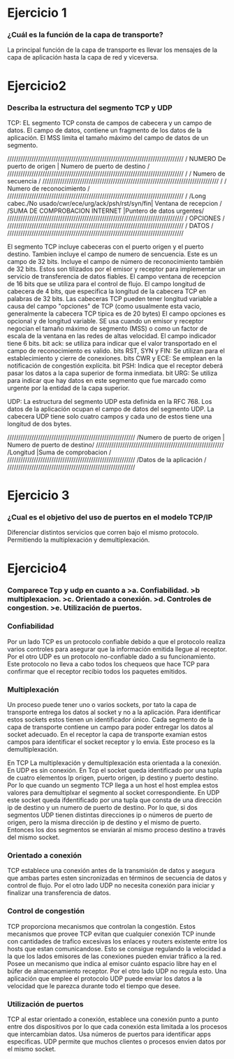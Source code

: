 <h1>Ejercicio 1</h1>
<h3>¿Cuál es la función de la capa de transporte?</h3>
La principal función de la capa de transporte es llevar los mensajes de la capa de aplicación
hasta la capa de red y viceversa. 

<h1>Ejercicio2</h2>
<h3>Describa la estructura del segmento TCP y UDP</h3>
TCP:
EL segmento TCP consta de campos de cabecera y un campo de datos.
El campo de datos, contiene un fragmento de los datos de la aplicación. 
El MSS limita el tamaño máximo del campo de datos de un segmento.

////////////////////////////////////////////////////////////////////////////////                      /
NUMERO De puerto de origen | Numero de puerto de destino                       /
////////////////////////////////////////////////////////////////////////////////                       /
/                      Numero de secuencia                                     /
////////////////////////////////////////////////////////////////////////////////                       /
/                       Numero de reconocimiento                               /
////////////////////////////////////////////////////////////////////////////////                      /
/Long cabec./No usado/cwr/ece/urg/ack/psh/rst/syn/fin| Ventana de recepcion    /
/SUMA DE COMPROBACION INTERNET                       |Puntero de datos urgentes/
////////////////////////////////////////////////////////////////////////////////
/                                    OPCIONES                                  /
////////////////////////////////////////////////////////////////////////////////
/                                    DATOS                                     /
////////////////////////////////////////////////////////////////////////////////

El segmento TCP incluye cabeceras con el puerto origen y el puerto destino.
Tambien incluye el campo de numero de sencuencia. Este es un campo de 32 bits.
Incluye el campo de número de reconocimiento también de 32 bits. Estos son tilizados por el 
emisor y receptor para implementar un servicio de transferencia de datos fiables.
El campo ventana de recepcion de 16 bits que se utiliza para el control de flujo.
El campo longitud de cabecera de 4 bits, que especifica la longitud de la cabecera TCP
en palabras de 32 bits. Las cabeceras TCP pueden tener longitud variable a causa del campo "opciones" de TCP (como usualmente esta vacio, generalmente la cabecera TCP tipica  es de 20 bytes)
El campo opciones es opcional y de longitud variable. SE usa cuando un emisor y receptor negocian el tamaño máximo de segmento (MSS) o como un factor de escala de la ventana en las redes de altas velocidad.
El campo indicador tiene 6 bits. 
	bit ack: se utiliza para indicar que el valor transportado en el campo de reconocimiento es valido.
	bits RST, SYN y FIN: Se utilizan para el establecimiento y cierre de conexiones.
	bits CWR y ECE: Se emplean en la notificación de congestión explícita.
	bit PSH: Indica que el receptor deberá pasar los datos a la capa superior de forma inmediata.
	bit URG: Se utiliza para indicar que hay datos en este segmento que fue marcado como urgente por la entidad de la capa superior.



UDP:
La estructura del segmento UDP esta definida en la RFC 768. Los datos de la aplicación ocupan el campo de datos del segmento UDP.
La cabecera UDP tiene solo cuatro campos y cada uno de estos tiene una longitud de dos bytes.

//////////////////////////////////////////////////////////
/Numero de puerto de origen | Numero de puerto de destino/
//////////////////////////////////////////////////////////
/Longitud                   |Suma de comprobacion        /
//////////////////////////////////////////////////////////
/Datos de la aplicación                                  /
//////////////////////////////////////////////////////////



<h1>Ejercicio 3</h1>
<h3>¿Cual es el objetivo del uso de puertos en el modelo TCP/IP</h3>
Diferenciar distintos servicios que corren bajo el mismo protocolo. Permitiendo la multiplexación y demultiplexación.

<h1>Ejercicio4</h1>
<h3>Comparece Tcp y udp en cuanto a 
>a. Confiabilidad.
>b multiplexacion.
>c. Orientado a conexión.
>d. Controles de congestion.
>e. Utilización de puertos.
</h3>

<h3>Confiabilidad</h3>
Por un lado TCP es un protocolo confiable debido a que el protocolo realiza varios controles para asegurar que la información emitida llegue al receptor.
Por el otro UDP es un protocolo no-confiable dado a su funcionamiento. Este protocolo no lleva a cabo todos los chequeos que hace TCP para confirmar que el receptor recibio todos los paquetes emitidos.

<h3>Multiplexación</h3>
Un proceso puede tener uno o varios sockets, por tato la capa de transporte entrega los datos al socket y no a la aplicación.
Para identificar estos sockets estos tienen un identificador único. Cada segmento de la capa de transporte contiene un campo para poder entregar los datos al socket adecuado.
En el receptor la capa de transporte examian estos campos para identificar el socket receptor y lo envia. Este proceso es la demultiplexación.

En TCP La multiplexación y demultiplexación esta orientada a la conexión. En UDP es sin conexión.
En Tcp el socket queda identificado por una tupla de cuatro elementos Ip origen, puerto origen, ip destino y puerto destino. Por lo que cuando un segmento TCP llega a un host el host emplea estos valores para demultiplxar el segmento al socket correspondiente.
En UDP este socket queda ifdentificado por una tupla que consta de una dirección ip de destino y un numero de puerto de destino. Por lo que, si dos segmentos UDP tienen distintas direcciones ip o números de puerto de origen,
pero la misma dirección ip de destino y el mismo de puerto. Entonces los dos segmentos se enviarán al mismo proceso destino a través del mismo socket.

<h3>Orientado a conexión</h3>
TCP establece una conexión antes de la transmisión de datos y asegura que ambas partes esten sincronizadas en términos de secuencia de datos y control de flujo. Por el otro lado
UDP no necesita conexión para iniciar y finalizar una transferencia de datos.

<h3>Control de congestión</h3>
TCP proporciona mecanismos que controlan la congestión. Estos mecanismos que provee TCP evitan que cualquier conexión TCP inunde con cantidades de trafico excesivas los enlaces y routers
existente entre los hosts que estan comunicandose.
Esto se consigue regulando la velocidad a la que los lados emisores de las conexiones pueden enviar tráfico a la red. 
Posee un mecanismo que indica al emisor cuánto espacio libre hay en el búfer de almacenamiento receptor.
Por el otro lado UDP no regula esto. Una aplicación que emplee el protocolo UDP puede enviar los datos a la velocidad que le parezca durante todo el tiempo que desee.

<h3>Utilización de puertos</h3>
TCP al estar orientado a conexión, establece una conexión punto a punto entre dos dispositivos por lo que cada conexión esta limitada a los procesos que intercambian datos.
Usa números de puertos para identificar apps especificas.
UDP permite que muchos clientes o procesos envien datos por el mismo socket. 
